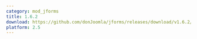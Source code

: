 ```yaml
---
category: mod_jforms
title: 1.6.2
download: https://github.com/donJoomla/jforms/releases/download/v1.6.2/mod_jforms_162_j25.zip
platform: 2.5
---
```

